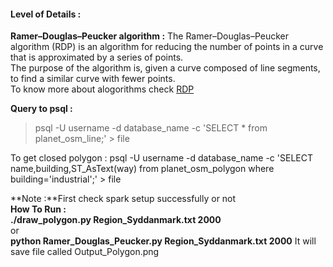 #### Level of Details :        

**Ramer–Douglas–Peucker algorithm :**     The Ramer–Douglas–Peucker algorithm (RDP) is an algorithm for reducing the number of points in a curve that is approximated by a series of points.         
The purpose of the algorithm is, given a curve composed of line segments, to find a similar curve with fewer points.           
To know more about alogorithms check [RDP](https://en.wikipedia.org/wiki/Ramer%E2%80%93Douglas%E2%80%93Peucker_algorithm)    


**Query to psql :**  
>psql -U username -d database_name -c 'SELECT * from planet_osm_line;' > file

To get closed polygon : 
psql -U username -d database_name -c 'SELECT name,building,ST_AsText(way) from planet_osm_polygon where building='industrial';' > file

**Note :**First check spark setup successfully or not       
**How To Run :**         
**./draw_polygon.py Region_Syddanmark.txt 2000**           
 or         
**python Ramer_Douglas_Peucker.py Region_Syddanmark.txt 2000**
It will save file called Output_Polygon.png